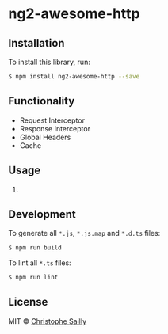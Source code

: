 # ng2-awesome-http

## Installation

To install this library, run:

```bash
$ npm install ng2-awesome-http --save
```

## Functionality
- Request Interceptor
- Response Interceptor
- Global Headers
- Cache

## Usage

1.





## Development

To generate all `*.js`, `*.js.map` and `*.d.ts` files:

```bash
$ npm run build
```

To lint all `*.ts` files:

```bash
$ npm run lint
```

## License

MIT © [Christophe Sailly](csailly.partner@gmail.com)
